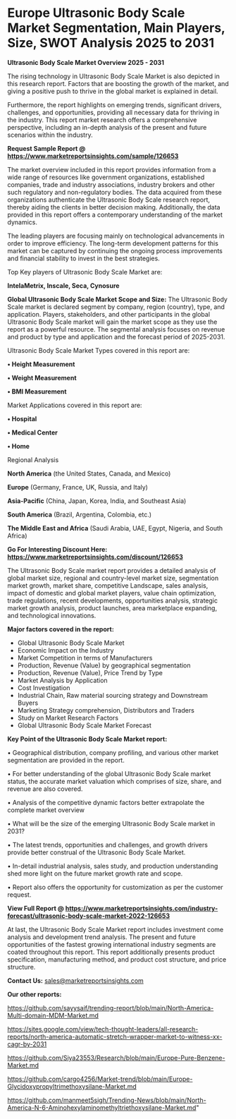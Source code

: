 # Europe Ultrasonic Body Scale Market Segmentation, Main Players, Size, SWOT Analysis 2025 to 2031

<Strong> Ultrasonic Body Scale Market Overview 2025 - 2031</strong>

The rising technology in Ultrasonic Body Scale Market is also depicted in this research report. Factors that are boosting the growth of the market, and giving a positive push to thrive in the global market is explained in detail.

Furthermore, the report highlights on emerging trends, significant drivers, challenges, and opportunities, providing all necessary data for thriving in the industry. This report market research offers a comprehensive perspective, including an in-depth analysis of the present and future scenarios within the industry.

<strong>Request Sample Report @ <a href=https://www.marketreportsinsights.com/sample/126653>https://www.marketreportsinsights.com/sample/126653</a></strong>

The market overview included in this report provides information from a wide range of resources like government organizations, established companies, trade and industry associations, industry brokers and other such regulatory and non-regulatory bodies. The data acquired from these organizations authenticate the Ultrasonic Body Scale research report, thereby aiding the clients in better decision making. Additionally, the data provided in this report offers a contemporary understanding of the market dynamics.

The leading players are focusing mainly on technological advancements in order to improve efficiency. The long-term development patterns for this market can be captured by continuing the ongoing process improvements and financial stability to invest in the best strategies.

Top Key players of Ultrasonic Body Scale Market are:

<strong>IntelaMetrix, Inscale, Seca, Cynosure</strong>

<strong><b>Global Ultrasonic Body Scale Market Scope and Size:</b></strong>
The Ultrasonic Body Scale market is declared segment by company, region (country), type, and application. Players, stakeholders, and other participants in the global Ultrasonic Body Scale market will gain the market scope as they use the report as a powerful resource. The segmental analysis focuses on revenue and product by type and application and the forecast period of 2025-2031.

Ultrasonic Body Scale Market Types covered in this report are:

<strong>• Height Measurement

• Weight Measurement

• BMI Measurement</strong>

Market Applications covered in this report are:

<strong>• Hospital

• Medical Center

• Home</strong> 

Regional Analysis

<strong>North America</strong> (the United States, Canada, and Mexico)

<strong>Europe</strong> (Germany, France, UK, Russia, and Italy)

<strong>Asia-Pacific</strong> (China, Japan, Korea, India, and Southeast Asia)

<strong>South America</strong> (Brazil, Argentina, Colombia, etc.)

<strong>The Middle East and Africa</strong> (Saudi Arabia, UAE, Egypt, Nigeria, and South Africa)

<strong>Go For Interesting Discount Here: <a href=https://www.marketreportsinsights.com/discount/126653>https://www.marketreportsinsights.com/discount/126653</a></strong>

The Ultrasonic Body Scale market report provides a detailed analysis of global market size, regional and country-level market size, segmentation market growth, market share, competitive Landscape, sales analysis, impact of domestic and global market players, value chain optimization, trade regulations, recent developments, opportunities analysis, strategic market growth analysis, product launches, area marketplace expanding, and technological innovations.

<strong><b>Major factors covered in the report:</b></strong>
<ul>
  <li>Global Ultrasonic Body Scale Market </li>
  <li>Economic Impact on the Industry</li>
  <li>Market Competition in terms of Manufacturers</li>
  <li>Production, Revenue (Value) by geographical segmentation</li>
  <li>Production, Revenue (Value), Price Trend by Type</li>
  <li>Market Analysis by Application</li>
  <li>Cost Investigation</li>
  <li>Industrial Chain, Raw material sourcing strategy and Downstream Buyers</li>
  <li>Marketing Strategy comprehension, Distributors and Traders</li>
  <li>Study on Market Research Factors</li>
  <li>Global Ultrasonic Body Scale Market Forecast</li>
</ul>

<strong><b>Key Point of the Ultrasonic Body Scale Market report:</b></strong>

• Geographical distribution, company profiling, and various other market segmentation are provided in the report.

• For better understanding of the global Ultrasonic Body Scale market status, the accurate market valuation which comprises of size, share, and revenue are also covered.

• Analysis of the competitive dynamic factors better extrapolate the complete market overview

• What will be the size of the emerging Ultrasonic Body Scale market in 2031?

• The latest trends, opportunities and challenges, and growth drivers provide better construal of the Ultrasonic Body Scale Market.

• In-detail industrial analysis, sales study, and production understanding shed more light on the future market growth rate and scope.

• Report also offers the opportunity for customization as per the customer request.

<strong><b>View Full Report @ <a href=https://www.marketreportsinsights.com/industry-forecast/ultrasonic-body-scale-market-2022-126653>https://www.marketreportsinsights.com/industry-forecast/ultrasonic-body-scale-market-2022-126653</a></b></strong>


At last, the Ultrasonic Body Scale Market report includes investment come analysis and development trend analysis. The present and future opportunities of the fastest growing international industry segments are coated throughout this report. This report additionally presents product specification, manufacturing method, and product cost structure, and price structure.

<strong>Contact Us:</strong>
sales@marketreportsinsights.com

<strong>Our other reports:</strong>

<a href=https://github.com/sayysaif/trending-report/blob/main/North-America-Multi-domain-MDM-Market.md>https://github.com/sayysaif/trending-report/blob/main/North-America-Multi-domain-MDM-Market.md</a>

<a href=https://sites.google.com/view/tech-thought-leaders/all-research-reports/north-america-automatic-stretch-wrapper-market-to-witness-xx-cagr-by-2031>https://sites.google.com/view/tech-thought-leaders/all-research-reports/north-america-automatic-stretch-wrapper-market-to-witness-xx-cagr-by-2031</a>

<a href=https://github.com/Siya23553/Research/blob/main/Europe-Pure-Benzene-Market.md>https://github.com/Siya23553/Research/blob/main/Europe-Pure-Benzene-Market.md</a>

<a href=https://github.com/cargo4256/Market-trend/blob/main/Europe-Glycidoxypropyltrimethoxysilane-Market.md>https://github.com/cargo4256/Market-trend/blob/main/Europe-Glycidoxypropyltrimethoxysilane-Market.md</a>

<a href=https://github.com/manmeet5sigh/Trending-News/blob/main/North-America-N-6-Aminohexylaminomethyltriethoxysilane-Market.md>https://github.com/manmeet5sigh/Trending-News/blob/main/North-America-N-6-Aminohexylaminomethyltriethoxysilane-Market.md</a>"
